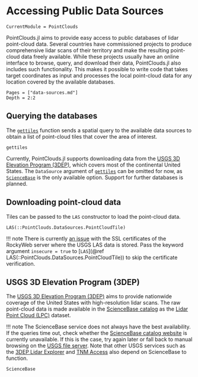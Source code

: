 # Accessing Public Data Sources

```@meta
CurrentModule = PointClouds
```

PointClouds.jl aims to provide easy access to public databases of lidar
point-cloud data. Several countries have commissioned projects to produce
comprehensive lidar scans of their territory and make the resulting point-cloud
data freely available. While these projects usually have an online interface to
browse, query, and download their data, PointClouds.jl also includes such
functionality. This makes it possible to write code that takes target
coordinates as input and processes the local point-cloud data for any location
covered by the available databases.

```@contents
Pages = ["data-sources.md"]
Depth = 2:2
```

## Querying the databases

The [`gettiles`](@ref) function sends a spatial query to the available data
sources to obtain a list of point-cloud tiles that cover the area of interest.

```@docs
gettiles
```

Currently, PointClouds.jl supports downloading data from the [USGS 3D Elevation
Program (3DEP)](@ref), which covers most of the continental United States. The
`DataSource` argument of [`gettiles`](@ref) can be omitted for now, as
[`ScienceBase`](@ref) is the only available option. Support for further
databases is planned.

## Downloading point-cloud data

Tiles can be passed to the `LAS` constructor to load the point-cloud data.

```@docs
LAS(::PointClouds.DataSources.PointCloudTile)
```

!!! note
    There is currently [an
    issue](https://github.com/efpl-columbia/PointClouds.jl/issues/4#issuecomment-2806511668)
    with the SSL certificates of the RockyWeb server where the USGS LAS data is
    stored. Pass the keyword argument `insecure = true` to [`LAS`](@ref
    LAS(::PointClouds.DataSources.PointCloudTile)) to skip the certificate
    verification.

## USGS 3D Elevation Program (3DEP)

The [USGS 3D Elevation Program
(3DEP)](https://www.usgs.gov/3d-elevation-program) aims to provide nationwide
coverage of the United States with high-resolution lidar scans.
The raw point-cloud data is made available in the [ScienceBase catalog](https://www.sciencebase.gov/catalog/) as the [Lidar Point Cloud (LPC)](https://www.sciencebase.gov/catalog/item/4f70ab64e4b058caae3f8def) dataset.

!!! note
    The ScienceBase service does not always have the best availability. If the
    queries time out, check whether the [ScienceBase catalog
    website](https://www.sciencebase.gov/catalog/) is currently unavailable. If
    this is the case, try again later or fall back to manual browsing on the
    [USGS file
    server](https://rockyweb.usgs.gov/vdelivery/Datasets/Staged/Elevation/).
    Note that other USGS services such as the [3DEP Lidar
    Explorer](https://apps.nationalmap.gov/lidar-explorer/#/) and [TNM
    Access](https://apps.nationalmap.gov/tnmaccess/) also depend on ScienceBase
    to function.

```@docs
ScienceBase
```
